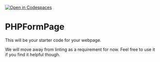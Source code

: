 [![Open in Codespaces](https://classroom.github.com/assets/launch-codespace-f4981d0f882b2a3f0472912d15f9806d57e124e0fc890972558857b51b24a6f9.svg)](https://classroom.github.com/open-in-codespaces?assignment_repo_id=10294505)
# PHPFormPage

This will be your starter code for your webpage.

We will move away from linting as a requirement for now.  Feel free to use it if you find it helpful though.
